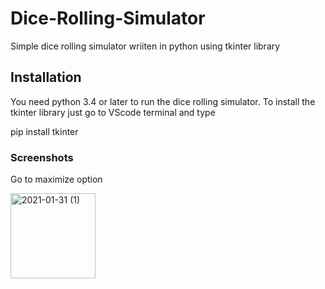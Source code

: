 # Dice-Rolling-Simulator

Simple dice rolling simulator wriiten in python using tkinter library

## Installation 

You need python 3.4 or later to run the dice rolling simulator. To install the tkinter library just go to VScode terminal and type 

pip install tkinter

### Screenshots

Go to maximize option 

<img width="136" alt="2021-01-31 (1)" src="https://user-images.githubusercontent.com/77839544/106379351-4f9dfa00-63d1-11eb-9062-8a3bec160a70.png">


